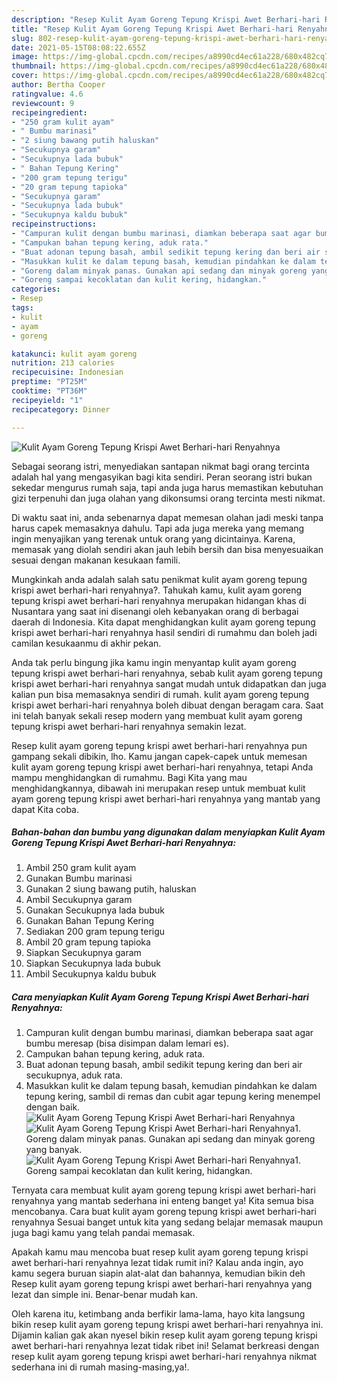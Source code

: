 ```yaml
---
description: "Resep Kulit Ayam Goreng Tepung Krispi Awet Berhari-hari Renyahnya Sederhana dan Mudah Dibuat"
title: "Resep Kulit Ayam Goreng Tepung Krispi Awet Berhari-hari Renyahnya Sederhana dan Mudah Dibuat"
slug: 802-resep-kulit-ayam-goreng-tepung-krispi-awet-berhari-hari-renyahnya-sederhana-dan-mudah-dibuat
date: 2021-05-15T08:08:22.655Z
image: https://img-global.cpcdn.com/recipes/a8990cd4ec61a228/680x482cq70/kulit-ayam-goreng-tepung-krispi-awet-berhari-hari-renyahnya-foto-resep-utama.jpg
thumbnail: https://img-global.cpcdn.com/recipes/a8990cd4ec61a228/680x482cq70/kulit-ayam-goreng-tepung-krispi-awet-berhari-hari-renyahnya-foto-resep-utama.jpg
cover: https://img-global.cpcdn.com/recipes/a8990cd4ec61a228/680x482cq70/kulit-ayam-goreng-tepung-krispi-awet-berhari-hari-renyahnya-foto-resep-utama.jpg
author: Bertha Cooper
ratingvalue: 4.6
reviewcount: 9
recipeingredient:
- "250 gram kulit ayam"
- " Bumbu marinasi"
- "2 siung bawang putih haluskan"
- "Secukupnya garam"
- "Secukupnya lada bubuk"
- " Bahan Tepung Kering"
- "200 gram tepung terigu"
- "20 gram tepung tapioka"
- "Secukupnya garam"
- "Secukupnya lada bubuk"
- "Secukupnya kaldu bubuk"
recipeinstructions:
- "Campuran kulit dengan bumbu marinasi, diamkan beberapa saat agar bumbu meresap (bisa disimpan dalam lemari es)."
- "Campukan bahan tepung kering, aduk rata."
- "Buat adonan tepung basah, ambil sedikit tepung kering dan beri air secukupnya, aduk rata."
- "Masukkan kulit ke dalam tepung basah, kemudian pindahkan ke dalam tepung kering, sambil di remas dan cubit agar tepung kering menempel dengan baik."
- "Goreng dalam minyak panas. Gunakan api sedang dan minyak goreng yang banyak."
- "Goreng sampai kecoklatan dan kulit kering, hidangkan."
categories:
- Resep
tags:
- kulit
- ayam
- goreng

katakunci: kulit ayam goreng 
nutrition: 213 calories
recipecuisine: Indonesian
preptime: "PT25M"
cooktime: "PT36M"
recipeyield: "1"
recipecategory: Dinner

---
```



![Kulit Ayam Goreng Tepung Krispi Awet Berhari-hari Renyahnya](https://img-global.cpcdn.com/recipes/a8990cd4ec61a228/680x482cq70/kulit-ayam-goreng-tepung-krispi-awet-berhari-hari-renyahnya-foto-resep-utama.jpg)

Sebagai seorang istri, menyediakan santapan nikmat bagi orang tercinta adalah hal yang mengasyikan bagi kita sendiri. Peran seorang istri bukan sekedar mengurus rumah saja, tapi anda juga harus memastikan kebutuhan gizi terpenuhi dan juga olahan yang dikonsumsi orang tercinta mesti nikmat.

Di waktu  saat ini, anda sebenarnya dapat memesan olahan jadi meski tanpa harus capek memasaknya dahulu. Tapi ada juga mereka yang memang ingin menyajikan yang terenak untuk orang yang dicintainya. Karena, memasak yang diolah sendiri akan jauh lebih bersih dan bisa menyesuaikan sesuai dengan makanan kesukaan famili. 



Mungkinkah anda adalah salah satu penikmat kulit ayam goreng tepung krispi awet berhari-hari renyahnya?. Tahukah kamu, kulit ayam goreng tepung krispi awet berhari-hari renyahnya merupakan hidangan khas di Nusantara yang saat ini disenangi oleh kebanyakan orang di berbagai daerah di Indonesia. Kita dapat menghidangkan kulit ayam goreng tepung krispi awet berhari-hari renyahnya hasil sendiri di rumahmu dan boleh jadi camilan kesukaanmu di akhir pekan.

Anda tak perlu bingung jika kamu ingin menyantap kulit ayam goreng tepung krispi awet berhari-hari renyahnya, sebab kulit ayam goreng tepung krispi awet berhari-hari renyahnya sangat mudah untuk didapatkan dan juga kalian pun bisa memasaknya sendiri di rumah. kulit ayam goreng tepung krispi awet berhari-hari renyahnya boleh dibuat dengan beragam cara. Saat ini telah banyak sekali resep modern yang membuat kulit ayam goreng tepung krispi awet berhari-hari renyahnya semakin lezat.

Resep kulit ayam goreng tepung krispi awet berhari-hari renyahnya pun gampang sekali dibikin, lho. Kamu jangan capek-capek untuk memesan kulit ayam goreng tepung krispi awet berhari-hari renyahnya, tetapi Anda mampu menghidangkan di rumahmu. Bagi Kita yang mau menghidangkannya, dibawah ini merupakan resep untuk membuat kulit ayam goreng tepung krispi awet berhari-hari renyahnya yang mantab yang dapat Kita coba.

<!--inarticleads1-->

##### Bahan-bahan dan bumbu yang digunakan dalam menyiapkan Kulit Ayam Goreng Tepung Krispi Awet Berhari-hari Renyahnya:

1. Ambil 250 gram kulit ayam
1. Gunakan  Bumbu marinasi
1. Gunakan 2 siung bawang putih, haluskan
1. Ambil Secukupnya garam
1. Gunakan Secukupnya lada bubuk
1. Gunakan  Bahan Tepung Kering
1. Sediakan 200 gram tepung terigu
1. Ambil 20 gram tepung tapioka
1. Siapkan Secukupnya garam
1. Siapkan Secukupnya lada bubuk
1. Ambil Secukupnya kaldu bubuk




<!--inarticleads2-->

##### Cara menyiapkan Kulit Ayam Goreng Tepung Krispi Awet Berhari-hari Renyahnya:

1. Campuran kulit dengan bumbu marinasi, diamkan beberapa saat agar bumbu meresap (bisa disimpan dalam lemari es).
1. Campukan bahan tepung kering, aduk rata.
1. Buat adonan tepung basah, ambil sedikit tepung kering dan beri air secukupnya, aduk rata.
1. Masukkan kulit ke dalam tepung basah, kemudian pindahkan ke dalam tepung kering, sambil di remas dan cubit agar tepung kering menempel dengan baik.
<img src="//assets-global.cpcdn.com/assets/icons/button_play-2c75c40dde080a61004c1f40b05d8f140eaff45d7e9e6481dc71c63d2e7c4909.png" alt="Kulit Ayam Goreng Tepung Krispi Awet Berhari-hari Renyahnya"><img src="//assets-global.cpcdn.com/assets/icons/button_play-2c75c40dde080a61004c1f40b05d8f140eaff45d7e9e6481dc71c63d2e7c4909.png" alt="Kulit Ayam Goreng Tepung Krispi Awet Berhari-hari Renyahnya">1. Goreng dalam minyak panas. Gunakan api sedang dan minyak goreng yang banyak.
<img src="//assets-global.cpcdn.com/assets/icons/button_play-2c75c40dde080a61004c1f40b05d8f140eaff45d7e9e6481dc71c63d2e7c4909.png" alt="Kulit Ayam Goreng Tepung Krispi Awet Berhari-hari Renyahnya">1. Goreng sampai kecoklatan dan kulit kering, hidangkan.




Ternyata cara membuat kulit ayam goreng tepung krispi awet berhari-hari renyahnya yang mantab sederhana ini enteng banget ya! Kita semua bisa mencobanya. Cara buat kulit ayam goreng tepung krispi awet berhari-hari renyahnya Sesuai banget untuk kita yang sedang belajar memasak maupun juga bagi kamu yang telah pandai memasak.

Apakah kamu mau mencoba buat resep kulit ayam goreng tepung krispi awet berhari-hari renyahnya lezat tidak rumit ini? Kalau anda ingin, ayo kamu segera buruan siapin alat-alat dan bahannya, kemudian bikin deh Resep kulit ayam goreng tepung krispi awet berhari-hari renyahnya yang lezat dan simple ini. Benar-benar mudah kan. 

Oleh karena itu, ketimbang anda berfikir lama-lama, hayo kita langsung bikin resep kulit ayam goreng tepung krispi awet berhari-hari renyahnya ini. Dijamin kalian gak akan nyesel bikin resep kulit ayam goreng tepung krispi awet berhari-hari renyahnya lezat tidak ribet ini! Selamat berkreasi dengan resep kulit ayam goreng tepung krispi awet berhari-hari renyahnya nikmat sederhana ini di rumah masing-masing,ya!.

